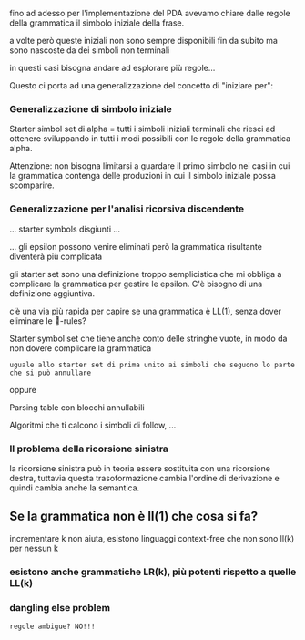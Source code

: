 fino ad adesso per l'implementazione del PDA avevamo chiare dalle regole della grammatica il simbolo iniziale della frase.

a volte però queste iniziali non sono sempre disponibili fin da subito ma sono nascoste da dei simboli non terminali

in questi casi bisogna andare ad esplorare più regole...

Questo ci porta ad una generalizzazione del concetto di "iniziare per":

### Generalizzazione di simbolo iniziale

Starter simbol set di alpha = tutti i simboli iniziali terminali che riesci ad ottenere sviluppando in tutti i modi possibili con le regole della grammatica alpha.

Attenzione: non bisogna limitarsi a guardare il primo simbolo nei casi in cui la grammatica contenga delle produzioni in cui il simbolo iniziale possa scomparire.

### Generalizzazione per l'analisi ricorsiva discendente
... starter symbols disgiunti ...

... gli epsilon possono venire eliminati però la grammatica risultante diventerà più complicata

gli starter set sono una definizione troppo semplicistica che mi obbliga a complicare la grammatica per gestire le epsilon. C'è bisogno di una definizione aggiuntiva.

c’è una via più rapida per capire se una grammatica è LL(1), senza dover eliminare le -rules?
    
Starter symbol set che tiene anche conto delle stringhe vuote, in modo da non dovere complicare la grammatica

    uguale allo starter set di prima unito ai simboli che seguono lo parte che si può annullare

oppure

Parsing table con blocchi annullabili

Algoritmi che ti calcono i simboli di follow, ...

### Il problema della ricorsione sinistra
la ricorsione sinistra può in teoria essere sostituita con una ricorsione destra, tuttavia questa trasoformazione cambia l'ordine di derivazione e quindi cambia anche la semantica.

## Se la grammatica non è ll(1) che cosa si fa?
incrementare k non aiuta, esistono linguaggi context-free che non sono ll(k) per nessun k

### esistono anche grammatiche LR(k), più potenti rispetto a quelle LL(k)

### dangling else problem

    regole ambigue? NO!!!
